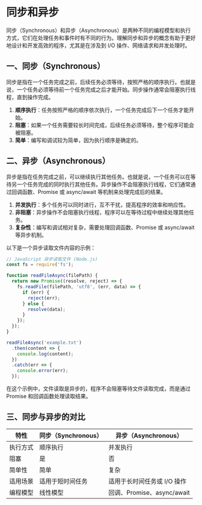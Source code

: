 # 同步和异步

同步（Synchronous）和异步（Asynchronous）是两种不同的编程模型和执行方式，它们在处理任务和事件时有不同的行为。理解同步和异步的概念有助于更好地设计和开发高效的程序，尤其是在涉及到 I/O 操作、网络请求和并发处理时。

## 一、同步（Synchronous）

同步是指在一个任务完成之前，后续任务必须等待，按照严格的顺序执行。也就是说，一个任务必须等待前一个任务完成之后才能开始。同步操作通常会阻塞执行线程，直到操作完成。

1. **顺序执行**：任务按照严格的顺序依次执行，一个任务完成后下一个任务才能开始。
2. **阻塞**：如果一个任务需要较长时间完成，后续任务必须等待，整个程序可能会被阻塞。
3. **简单**：编写和调试较为简单，因为执行顺序是确定的。

## 二、异步（Asynchronous）

异步是指在任务完成之前，可以继续执行其他任务。也就是说，一个任务可以在等待另一个任务完成的同时执行其他任务。异步操作不会阻塞执行线程，它们通常通过回调函数、Promise 或 async/await 等机制来处理完成后的结果。

1. **并发执行**：多个任务可以同时进行，互不干扰，提高程序的效率和响应性。
2. **非阻塞**：异步操作不会阻塞执行线程，程序可以在等待过程中继续处理其他任务。
3. **复杂性**：编写和调试相对复杂，需要处理回调函数、Promise 或 async/await 等异步机制。

以下是一个异步读取文件内容的示例：

```javascript
// JavaScript 异步读取文件 (Node.js)
const fs = require('fs');

function readFileAsync(filePath) {
  return new Promise((resolve, reject) => {
    fs.readFile(filePath, 'utf8', (err, data) => {
      if (err) {
        reject(err);
      } else {
        resolve(data);
      }
    });
  });
}

readFileAsync('example.txt')
  .then(content => {
    console.log(content);
  })
  .catch(err => {
    console.error(err);
  });
```

在这个示例中，文件读取是异步的，程序不会阻塞等待文件读取完成，而是通过 Promise 和回调函数处理读取结果。

## 三、同步与异步的对比

| 特性          | 同步（Synchronous） | 异步（Asynchronous） |
|--------------|---------|---------|
| 执行方式     | 顺序执行 | 并发执行 |
| 阻塞        | 是      | 否       |
| 简单性      | 简单    | 复杂     |
| 适用场景    | 适用于短时间任务 | 适用于长时间任务或 I/O 操作 |
| 编程模型    | 线性模型 | 回调、Promise、async/await |
